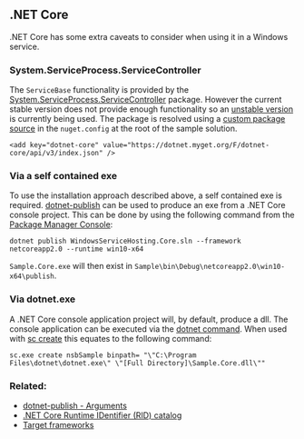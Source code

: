 

## .NET Core

.NET Core has some extra caveats to consider when using it in a Windows service.


### System.ServiceProcess.ServiceController

The `ServiceBase` functionality is provided by the [System.ServiceProcess.ServiceController](https://www.nuget.org/packages/System.ServiceProcess.ServiceController/) package. However the current stable version does not provide enough functionality so an [unstable version](https://dotnet.myget.org/feed/dotnet-core/package/nuget/System.ServiceProcess.ServiceController) is currently being used. The package is resolved using a [custom package source](https://docs.microsoft.com/en-us/nuget/schema/nuget-config-file#package-source-sections) in the `nuget.config` at the root of the sample solution.

```
<add key="dotnet-core" value="https://dotnet.myget.org/F/dotnet-core/api/v3/index.json" />
```


### Via a self contained exe

To use the installation approach described above, a self contained exe is required. [dotnet-publish](https://docs.microsoft.com/en-us/dotnet/core/tools/dotnet-publish) can be used to produce an exe from a .NET Core console project. This can be done by using the following command from the [Package Manager Console](https://docs.microsoft.com/en-us/nuget/tools/package-manager-console):

```
dotnet publish WindowsServiceHosting.Core.sln --framework netcoreapp2.0 --runtime win10-x64
```

`Sample.Core.exe` will then exist in `Sample\bin\Debug\netcoreapp2.0\win10-x64\publish`.


### Via dotnet.exe

A .NET Core console application project will, by default, produce a dll. The console application can be executed via the [dotnet command](https://docs.microsoft.com/en-us/dotnet/core/tools/dotnet). When used with [sc create](https://technet.microsoft.com/en-us/library/cc990289.aspx) this equates to the following command:

```
sc.exe create nsbSample binpath= "\"C:\Program Files\dotnet\dotnet.exe\" \"[Full Directory]\Sample.Core.dll\""
```


### Related:

 * [dotnet-publish - Arguments](https://docs.microsoft.com/en-us/dotnet/core/tools/dotnet-publish#arguments)
 * [.NET Core Runtime IDentifier (RID) catalog](https://docs.microsoft.com/en-us/dotnet/core/rid-catalog#windows-rids)
 * [Target frameworks](https://docs.microsoft.com/en-us/dotnet/standard/frameworks)

